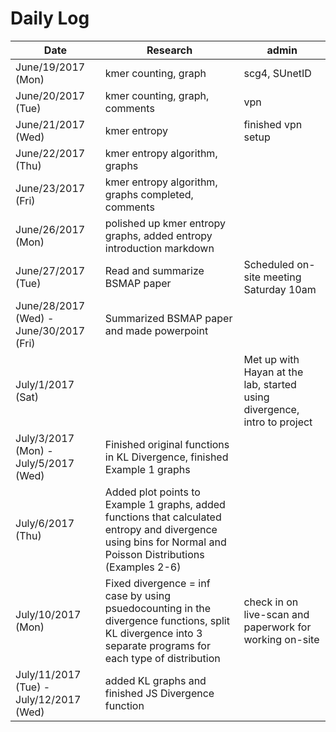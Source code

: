# Daily Log

| Date | Research | admin |
| ------------- | --------------- | ----------------------------------- |
| June/19/2017 (Mon) | kmer counting, graph |  scg4, SUnetID  |
| June/20/2017 (Tue) | kmer counting, graph, comments |   vpn  |
| June/21/2017 (Wed) | kmer entropy | finished vpn setup |
| June/22/2017 (Thu) | kmer entropy algorithm, graphs |
| June/23/2017 (Fri) | kmer entropy algorithm, graphs completed, comments |
| June/26/2017 (Mon) | polished up kmer entropy graphs, added entropy introduction markdown |
| June/27/2017 (Tue) | Read and summarize BSMAP paper | Scheduled on-site meeting Saturday 10am |
| June/28/2017 (Wed) - June/30/2017 (Fri) | Summarized BSMAP paper and made powerpoint |
| July/1/2017 (Sat) | | Met up with Hayan at the lab, started using divergence, intro to project |
| July/3/2017 (Mon) - July/5/2017 (Wed) | Finished original functions in KL Divergence, finished Example 1 graphs |
| July/6/2017 (Thu) | Added plot points to Example 1 graphs, added functions that calculated entropy and divergence using bins for Normal and Poisson Distributions (Examples 2-6) |
| July/10/2017 (Mon) | Fixed divergence = inf case by using psuedocounting in the divergence functions, split KL divergence into 3 separate programs for each type of distribution | check in on live-scan and paperwork for working on-site |
| July/11/2017 (Tue) - July/12/2017 (Wed) | added KL graphs and finished JS Divergence function |